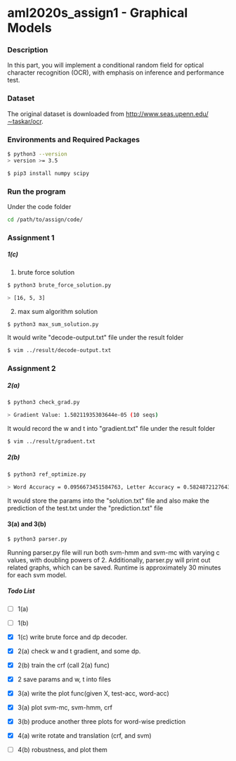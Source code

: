 # aml2020s_assign1 - Graphical Models

### Description

In this part, you will implement a conditional random field for optical character recognition (OCR), with emphasis on inference and performance test.


### Dataset
The original dataset is downloaded from http://www.seas.upenn.edu/∼taskar/ocr. 


### Environments and Required Packages
```bash
$ python3 --version
> version >= 3.5

$ pip3 install numpy scipy
```

### Run the program
Under the code folder
```bash
cd /path/to/assign/code/
```

### Assignment 1
##### 1(c)

1. brute force solution
```bash
$ python3 brute_force_solution.py

> [16, 5, 3]
```
2. max sum algorithm solution
```bash
$ python3 max_sum_solution.py
```
It would write "decode-output.txt" file under the result folder
```bash
$ vim ../result/decode-output.txt
```

### Assignment 2
##### 2(a)
```bash
$ python3 check_grad.py

> Gradient Value: 1.50211935303644e-05 (10 seqs)
```
It would record the w and t into "gradient.txt" file under the result folder
```bash
$ vim ../result/graduent.txt
``` 

##### 2(b)
```bash
$ python3 ref_optimize.py

> Word Accuracy = 0.0956673451584763, Letter Accuracy = 0.5824872127643331.
```
It would store the params into the "solution.txt" file and also make the prediction of the test.txt under the "prediction.txt" file

#### 3(a) and 3(b)
```bash
$ python3 parser.py
```
Running parser.py file will run both svm-hmm and svm-mc with varying c values, with doubling powers of 2. Additionally, parser.py will print out related graphs, which can be saved. Runtime is approximately 30 minutes for each svm model.


##### Todo List
- [ ] 1(a)
- [ ] 1(b)
- [X] 1(c) write brute force and dp decoder.

- [X] 2(a) check w and t gradient, and some dp.
- [X] 2(b) train the crf (call 2(a) func)
- [X] 2 save params and w, t into files

- [x] 3(a) write the plot func(given X, test-acc, word-acc)
- [x] 3(a) plot svm-mc, svm-hmm, crf
- [x] 3(b) produce another three plots for word-wise prediction

- [x] 4(a) write rotate and translation (crf, and svm)
- [ ] 4(b) robustness, and plot them

